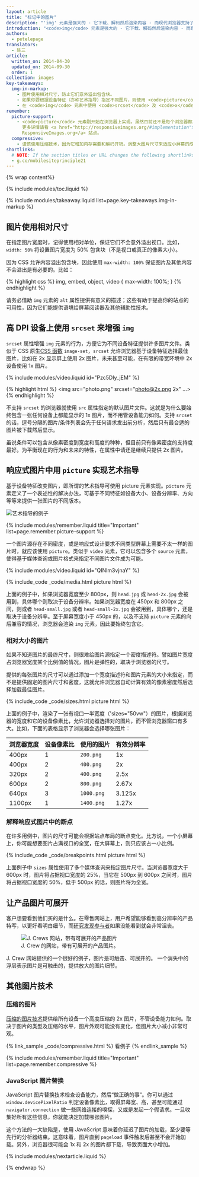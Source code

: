 ```yaml
---
layout: article
title: "标记中的图片"
description: "'img' 元素是强大的 - 它下载、解码然后渲染内容 - 而现代浏览器支持了众多的图片格式。"
introduction: "<code>img</code> 元素是强大的 - 它下载、解码然后渲染内容 - 而现代浏览器支持了众多的图片格式。跨设备使用图片与桌面端并无二致，只需要一些微小调整，就能构建美好体验。"
authors:
  - petelepage
translators:
  - 陈三
article:
  written_on: 2014-04-30
  updated_on: 2014-09-30
  order: 1
collection: images
key-takeaways:
  img-in-markup:
    - 图片使用相对尺寸，防止它们意外溢出包含块。
    - 如果你要根据设备特征（亦称艺术指导）指定不同图片，则使用 <code>picture</code> 元素。
    - 在 <code>img</code> 元素中使用 <code>srcset</code> 及 <code>x</code> 描述符，引导浏览器从不同密度图片中选择、使用最佳的一张。
remember:
  picture-support:
    - <code>picture</code> 元素刚开始在浏览器上实现。虽然目前还不是每个浏览器都支持，但我们推荐使用它，因为它有很强的向后兼容，还可以使用 <a href="http://picturefill.responsiveimages.org/">Picturefill polyfill</a>。
      更多详情请看 <a href="http://responsiveimages.org/#implementation">
      ResponsiveImages.org</a> 站点。 
  compressive:
    - 谨慎使用压缩技术，因为它增加内存需要和解码开销。调整大图片尺寸来适应小屏幕的成本很大，尤其是低端设备上，内存和处理单元有限，情况更为突出。
shortlinks: 
  # NOTE: If the section titles or URL changes the following shortlinks must be updated
  - g.co/mobilesiteprinciple21
---
```


{% wrap content%}

<style>
  img, video, object {
    max-width: 100%;
  }

  img.center {
    display: block;
    margin-left: auto;
    margin-right: auto;
  }
  img.phone {
    max-height: 500px;
    
  }
</style>

{% include modules/toc.liquid %}

{% include modules/takeaway.liquid list=page.key-takeaways.img-in-markup %}


## 图片使用相对尺寸

在指定图片宽度时，记得使用相对单位，保证它们不会意外溢出视口。比如，`width: 50%` 将设置图片宽度为 50% 包含块（不是视口或真正的像素大小）。

因为 CSS 允许内容溢出包含块，因此使用 `max-width: 100%` 保证图片及其他内容不会溢出是有必要的。比如：

{% highlight css %}
img, embed, object, video {
  max-width: 100%;
}
{% endhighlight %}

请务必借助 `img` 元素的 `alt` 属性提供有意义的描述；这些有助于提高你的站点的可用性，因为它们能提供语境给屏幕阅读器及其他辅助性技术。

## 高 DPI 设备上使用 `srcset` 来增强 `img`

<div class="clear">
  <div class="g--half">
    <p>
      <code>srcset</code> 属性增强 <code>img</code> 元素的行为，方便它为不同设备特征提供许多图片文件。类似于 CSS 原生<a href="images-in-css.html#use-image-set-to-provide-high-res-images">CSS 函数</a> <code>image-set</code>，<code>srcset</code> 允许浏览器基于设备特征选择最佳图片，比如在 2x 显示屏上使用 2x 图片，未来甚至可能，在有限的带宽环境中 2x 设备使用 1x 图片。
    </p>
  </div>

  <div class="g--half g--last">
    {% include modules/video.liquid id="Pzc5Dly_jEM" %}
  </div>
</div>

{% highlight html %}
<img src="photo.png" srcset="photo@2x.png 2x" ...>
{% endhighlight %}

不支持 `srcset` 的浏览器就使用 `src` 属性指定的默认图片文件。这就是为什么要始终包含一张任何设备上都能显示的 1x 图片，而不用管设备能力如何。支持 `srcset` 的话，逗号分隔的图片/条件列表会先于任何请求发出前分析，然后只有最合适的图片被下载然后显示。

虽说条件可以包含从像素密度到宽度和高度的种种，但目前只有像素密度的支持度最好。为平衡现在的行为和未来的特性，在属性中请还是继续只提供 2x 图片。

## 响应式图片中用 `picture` 实现艺术指导

基于设备特征改变图片，即所谓的艺术指导可使用 picture 元素实现。<code>picture</code> 元素定义了一个表述性的解决办法，可基于不同特征如设备大小、设备分辨率、方向等等来提供一张图片的不同版本。

<img class="center" src="img/art-direction.png" alt="艺术指导的例子"
srcset="img/art-direction.png 1x, img/art-direction-2x.png 2x">

{% include modules/remember.liquid title="Important" list=page.remember.picture-support %}

<div class="clear">
  <div class="g--half">
    <p>
      一个图片源存在不同密度，或是响应式设计要求不同类型屏幕上需要不太一样的图片时，就应该使用 <code>picture</code>。类似于 <code>video</code> 元素，它可以包含多个 <code>source</code> 元素，使得基于媒体查询或图片格式来指定不同图片文件成为可能。
    </p>
  </div>
  <div class="g--half g--last">
    {% include modules/video.liquid id="QINlm3vjnaY" %}
  </div>
</div>

{% include_code _code/media.html picture html %}

上面的例子中，如果浏览器宽度至少 800px，则 `head.jpg` 或 `head-2x.jpg` 会被用到，具体哪个则取决于设备分辨率。如果浏览器宽度在 450px 和 800px 之间，则或者 `head-small.jpg` 或者 `head-small-2x.jpg` 会被用到，具体哪个，还是取决于设备分辨率。至于屏幕宽度小于 450px 的，以及不支持 `picture` 元素的向后兼容的情况，浏览器会渲染 `img` 元素，因此要始终包含它。

### 相对大小的图片

如果不知道图片的最终尺寸，则很难给图片源指定一个密度描述符。譬如图片宽度占浏览器宽度某个比例值的情况，图片是弹性的，取决于浏览器的尺寸。

提供的每张图片的尺寸可以通过添加一个宽度描述符和图片元素的大小来指定，而不是提供固定的图片尺寸和密度，这就允许浏览器自动计算有效的像素密度然后选择加载最佳图片。

{% include_code _code/sizes.html picture html %}

上面的例子中，渲染了一张有视口一半宽度（'sizes="50vw"）的图片，根据浏览器的宽度和它的设备像素比，允许浏览器选择对的图片，而不管浏览器窗口有多大。比如，下面的表格显示了浏览器会选择哪张图片：

<table class="table-4">
  <colgroup>
    <col span="1">
    <col span="1">
    <col span="1">
    <col span="1">
  </colgroup>
  <thead>
    <tr>
      <th data-th="Browser width">浏览器宽度</th>
      <th data-th="Device pixel ratio">设备像素比</th>
      <th data-th="Image used">使用的图片</th>
      <th data-th="Effective resolution">有效分辨率</th>
    </tr>
  </thead>
  <tbody>
    <tr>
      <td data-th="Browser width">400px</td>
      <td data-th="Device pixel ratio">1</td>
      <td data-th="Image used"><code>200.png</code></td>
      <td data-th="Effective resolution">1x</td>
    </tr>
    <tr>
      <td data-th="Browser width">400px</td>
      <td data-th="Device pixel ratio">2</td>
      <td data-th="Image used"><code>400.png</code></td>
      <td data-th="Effective resolution">2x</td>
    </tr>
    <tr>
      <td data-th="Browser width">320px</td>
      <td data-th="Device pixel ratio">2</td>
      <td data-th="Image used"><code>400.png</code></td>
      <td data-th="Effective resolution">2.5x</td>
    </tr>
    <tr>
      <td data-th="Browser width">600px</td>
      <td data-th="Device pixel ratio">2</td>
      <td data-th="Image used"><code>800.png</code></td>
      <td data-th="Effective resolution">2.67x</td>
    </tr>
    <tr>
      <td data-th="Browser width">640px</td>
      <td data-th="Device pixel ratio">3</td>
      <td data-th="Image used"><code>1000.png</code></td>
      <td data-th="Effective resolution">3.125x</td>
    </tr>
    <tr>
      <td data-th="Browser width">1100px</td>
      <td data-th="Device pixel ratio">1</td>
      <td data-th="Image used"><code>1400.png</code></td>
      <td data-th="Effective resolution">1.27x</td>
    </tr>
  </tbody>
</table>


### 解释响应式图片中的断点

在许多用例中，图片的尺寸可能会根据站点布局的断点变化。比方说，一个小屏幕上，你可能想要图片占满视口的全宽，在大屏幕上，则只应该占一小比例。

{% include_code _code/breakpoints.html picture html %}

上面例子中 `sizes` 属性使用了多个媒体查询来指定图片尺寸。当浏览器宽度大于 600px 时，图片将占据视口宽度的 25%，当它在 500px 到 600px 之间时，图片将占据视口宽度的 50%，低于 500px 的话，则图片将为全宽。


## 让产品图片可展开

客户想要看到他们买的是什么。在零售网站上，用户希望能够看到高分辨率的产品特写，以更好看明白细节，而[研究发现参与者](/web/fundamentals/principles/research-study.html)如果没能看到就会非常沮丧。

<figure>
  <img src="img/sw-make-images-expandable-good.png" srcset="img/sw-make-images-expandable-good.png 1x, img/sw-make-images-expandable-good-2x.png 2x" alt="J. Crews 网站，带有可展开的产品图片">
  <figcaption>J. Crew 的网站，带有可展开的产品图片。</figcaption>
</figure>

J. Crew 网站提供的一个很好的例子，图片是可触击、可展开的。
一个消失中的浮层表示图片是可触击的，提供放大的图片细节。


## 其他图片技术

### 压缩的图片

[压缩的图片技术](http://www.html5rocks.com/en/mobile/high-dpi/#toc-tech-overview)提供给所有设备一个高度压缩的 2x 图片，不管设备能力如何。取决于图片的类型及压缩的水平，图片外观可能没有变化，但图片大小减小非常可观。

{% link_sample _code/compressive.html %}
看例子
{% endlink_sample %}

{% include modules/remember.liquid title="Important" list=page.remember.compressive %}

### JavaScript 图片替换

JavaScript 图片替换技术检查设备能力，然后“做正确的事”。你可以通过 `window.devicePixelRatio` 判定设备像素比，取得屏幕宽、高，甚至可能通过 `navigator.connection` 做一些网络连接的嗅探，又或是发起一个假请求。一旦收集好所有这些信息，你就能决定加载哪张图片。

这个方法的一大缺陷是，使用 JavaScript 意味着你延迟了图片的加载，至少要等先行的分析器结束。这意味着，图片直到 `pageload` 事件触发后甚至不会开始加载。另外，浏览器很可能会 1x 和 2x 的图片都下载，导致页面大小增加。

{% include modules/nextarticle.liquid %}

{% endwrap %}
